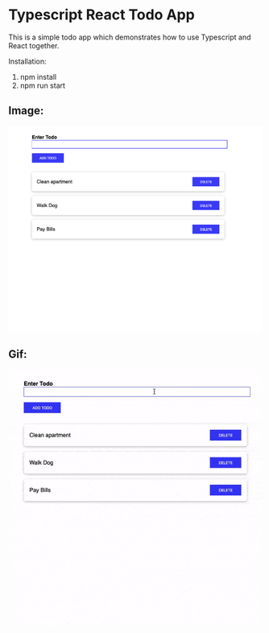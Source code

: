 # Typescript React Todo App

This is a simple todo app which demonstrates how to use Typescript and React together.

Installation:

1. npm install
2. npm run start

## Image:

![alt text](assets/screenshot.png "Logo Title Text 1")

## Gif:

![alt text](assets/recording.gif "Logo Title Text 1")
